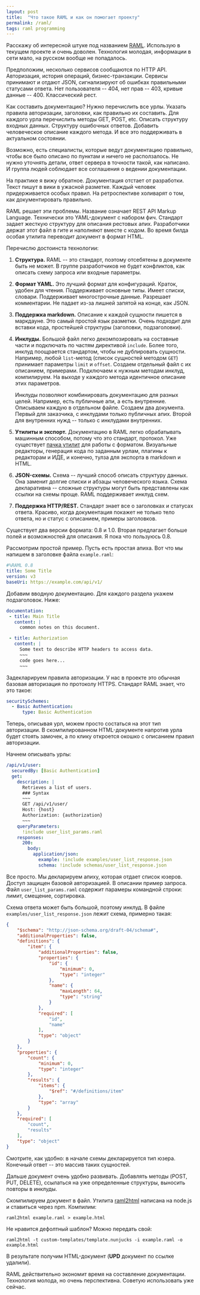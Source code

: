 ```yaml
---
layout: post
title:  "Что такое RAML и как он помогает проекту"
permalink: /raml/
tags: raml programming
---
```


Расскажу об интересной штуке под названием [RAML][url-raml]. Использую
в текущем проекте и очень доволен. Технология молодая, информации в
сети мало, на русском вообще не попадалось.

Предположим, несколько сервисов сообщаются по HTTP API. Авторизация,
история операций, бизнес-транзакции. Сервисы принимают и отдают JSON,
сигнализируют об ошибках правильными статусами ответа. Нет
пользователя -- 404, нет прав -- 403, кривые данные
-- 400. Классический рест.

Как составить документацию? Нужно перечислить все урлы. Указать
правила авторизации, заголовки, как правильно их составить. Для
каждого урла перечислить методы GET, POST, etc. Описать структуру
входных данных. Структуру ошибочных ответов. Добавить человеческое
описание каждого метода. И все это поддерживать в актуальном
состоянии.

Возможно, есть специалисты, которые ведут документацию правильно,
чтобы все было описано по пунктам и ничего не расползалось. Не нужно
уточнять детали, ответ сервера в точности такой, как написано. И
группа людей соблюдает все соглашения о ведении документации.

На практике я вижу обратное. Документация отстает от разработки. Текст
пишут в вики в ужасной разметке. Каждый человек придерживается особых
правил. На ретроспективе холиварят о том, как документировать
правильно.

RAML решает эти проблемы. Название означает REST API Markup
Language. Технически это YAML-документ с набором фич. Стандарт задает
жесткую структуру для описания рестовых апих. Разработчики держат этот
файл в гите и наполняют вместе с кодом. Во время билда особая утилита
переводит документ в формат HTML.

Перечислю достоинста технологии:

1. **Структура.** RAML -- это стандарт, поэтому отсебятены в документе
   быть не может. В группе разработчиков не будет конфликтов, как
   описать схему запроса или входные параметры.

2. **Формат YAML.** Это лучший формат для конфигураций. Краток, удобен
   для чтения. Поддерживает основные типы. Имеет списки,
   словари. Поддерживает многострочные данные. Разрешает
   комментарии. Не падает из-за лишней запятой на конце, как JSON.

3. **Поддержка markdown.** Описание к каждой сущности пишется в
   маркдауне. Это самый простой язык разметки. Очень подходит для
   вставки кода, простейшей структуры (заголовки, подзаголовки).

4. **Инклуды.** Большой файл легко декомпозировать на составные части
   и подключать по частям директивой `include`. Более того, инклуд
   поощрается стандартом, чтобы не дублировать сущности. Например,
   любой `list`-метод (список сущностей методом `GET`) принимает
   параметры `limit` и `offset`. Создаем отдельный файл с их
   описанием, примерами. Подключаем к нужным методам инклуд,
   компилируем. На выходе у каждого метода идентичное описание этих
   параметров.

   Инклуды позволяют комбинировать документацию для разных
   целей. Например, есть публичные апи, а есть внутренние. Описываем
   каждую в отдельном файле. Создаем два документа. Первый для
   заказчика, с инклудами только публичных апих. Второй для внутренних
   нужд -- только с инклудами внутренних.

5. **Утилиты и экспорт.** Документацию в RAML легко обрабатывать
   машинным способом, потому что это стандарт, протокол. Уже
   существует [пачка утилит][url-raml-tools] для работы с
   форматом. Визуальные редакторы, генерация кода по заданным урлам,
   плагины к редакторам и ИДЕ, и конечно, тулза для экспорта в
   markdown и HTML.

6. **JSON-схемы.** Схема -- лучший способ описать структуру
   данных. Она заменит долгие списки и абзацы человеческого
   языка. Схема декларативна -- сложные структуры могут быть
   представлены как ссылки на схемы проще. RAML поддерживает инклуд
   схем.

7. **Поддержка HTTP/REST.** Стандарт знает все о заголовках и статусах
   ответа. Красиво, когда документация покажет не только тело ответа,
   но и статус с описанием, примеры заголовков.

Существует два версии формата: 0.8 и 1.0. Вторая предлагает больше
полей и возможностей для описания. Я пока что пользуюсь 0.8.

Рассмотрим простой пример. Пусть есть простая апиха. Вот что мы
напишем в заголовке файла `example.raml`:

~~~ yaml
#%RAML 0.8
title: Some Title
version: v3
baseUri: https://example.com/api/v1/
~~~

Добавим вводную документацию. Для каждого раздела укажем
подзаголовок. Ниже:

~~~ yaml
documentation:
 - title: Main Title
   content: |
     common notes on this document.

 - title: Authorization
   content: |
     Some text to describe HTTP headers to access data.
     ~~~
     code goes here...
     ~~~
~~~

Задекларируем правила авторизации. У нас в проекте это обычная базовая
авторизация по протоколу HTTPS. Стандарт RAML знает, что это такое:

~~~ yaml
securitySchemes:
  - Basic Authentication:
      type: Basic Authentication
~~~

Теперь, описывая урл, можем просто состаться на этот тип
авторизации. В скомпилированном HTML-документе напротив урла будет
стоять замочек, а по клику откроется окошко с описанием правил
авторизации.

Начнем описывать урлы:

~~~ yaml
/api/v1/user:
  securedBy: [Basic Authentication]
  get:
    description: |
      Retrieves a list of users.
      ### Syntax
      ~~~
      GET /api/v1/user/
      Host: {host}
      Authorization: {authorization}
      ~~~
    queryParameters:
      !include user_list_params.raml
    responses:
      200:
        body:
          application/json:
            example: !include examples/user_list_response.json
            schema: !include schemas/user_list_response.json
~~~

Все просто. Мы декларируем апиху, которая отдает список юзеров. Доступ
защищен базовой авторизацией. В описании пример запроса. Файл
`user_list_params.raml` содержит парамеры командной строки: лимит,
смещение, сортировка.

Схема ответа может быть большой, поэтому инклуд. В файле
`examples/user_list_response.json` лежит схема, примерно такая:

~~~ json
{
    "$schema": "http://json-schema.org/draft-04/schema#",
    "additionalProperties": false,
    "definitions": {
        "item": {
            "additionalProperties": false,
            "properties": {
                "id": {
                    "minimum": 0,
                    "type": "integer"
                },
                "name": {
                    "maxLength": 64,
                    "type": "string"
                }
            },
            "required": [
                "id",
                "name"
            ],
            "type": "object"
        }
    },
    "properties": {
        "count": {
            "minimum": 0,
            "type": "integer"
        },
        "results": {
            "items": {
                "$ref": "#/definitions/item"
            },
            "type": "array"
        }
    },
    "required": [
        "count",
        "results"
    ],
    "type": "object"
}
~~~

Смотрите, как удобно: в начале схемы декларируется тип юзера. Конечный
ответ -- это массив таких сущностей.

Дальше документ очень удобно развивать. Добавлять методы (POST, PUT,
DELETE), ссылаться на уже определенные структуры, выносить повторы в
инклуды.

Скомпилируем документ в файл. Утилита [raml2html][url-raml2html]
написана на node.js и ставиться через npm. Компилим:

    raml2html example.raml > example.html

Не нравится дефолтный шаблон? Можно передать свой:

    raml2html -t custom-templates/template.nunjucks -i example.raml -o example.html

В результате получим HTML-документ (**UPD** документ по ссылке удалили).

RAML действительно экономит время на составление документации. Технология
молода, но очень перспективна. Советую использовать уже сейчас.

[url-raml]: http://raml.org/
[url-raml-tools]: http://raml.org/projects/projects
[url-raml2html]: https://github.com/raml2html/raml2html
